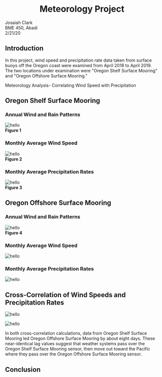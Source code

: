 # <div align=center> Meteorology Project </div>

Josaiah Clark<br>
BME 450, Abadi<br>
2/21/20<br>

## Introduction <br>
<p>
In this project, wind speed and precipitation rate data taken from surface buoys off the Oregon coast were examined from April 2018 to April 2019. The two locations under examination were "Oregon Shelf Surface Mooring" and "Oregon Offshore Surface Mooring." 

Meteorology Analysis- Correlating Wind Speed with Precipitation

<h2> Oregon Shelf Surface Mooring </h2>

### Annual Wind and Rain Patterns
<img alt="hello" src=Oregon_Shelf_Surface_Mooring/annualRainWind.png><br>
**Figure 1**

### Monthly Average Wind Speed
<img alt="hello" src=Oregon_Shelf_Surface_Mooring/monthlyAvgWind.png><br>
**Figure 2**

### Monthly Average Precipitation Rates
<img alt="hello" src=Oregon_Shelf_Surface_Mooring/monthlyAvgRain.png><br>
**Figure 3**

<h2> Oregon Offshore Surface Mooring </h2>

### Annual Wind and Rain Patterns
<img alt="hello" src=Oregon_Offshore_Surface_Mooring/annualRainWind.png><br>
**Figure 4**

### Monthly Average Wind Speed
<img alt="hello" src=Oregon_Offshore_Surface_Mooring/monthlyAvgWind.png><br>

### Monthly Average Precipitation Rates
<img alt="hello" src=Oregon_Offshore_Surface_Mooring/monthlyAvgRain.png><br>

<h2> Cross-Correlation of Wind Speeds and Precipitation Rates </h2>
<img alt="hello" src=Cross-Correlation/crossCorrWind.png><br>

<img alt="hello" src=Cross-Correlation/crossCorrRain.png><br>

In both cross-correlation calculations, data from Oregon Shelf Surface Mooring led Oregon Offshore Surface Mooring by about eight days. These near-identical lag values suggest that weather systems pass over the Oregon Shelf Surface Mooring sensor, then move out toward the Pacific where they pass over the Oregon Offshore Surface Mooring sensor.
## Conclusion
